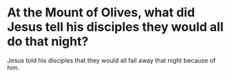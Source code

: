 # At the Mount of Olives, what did Jesus tell his disciples they would all do that night?

Jesus told his disciples that they would all fall away that night because of him.
